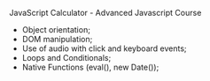 JavaScript Calculator - Advanced Javascript Course

- Object orientation;
- DOM manipulation;
- Use of audio with click and keyboard events;
- Loops and Conditionals;
- Native Functions (eval(), new Date());
